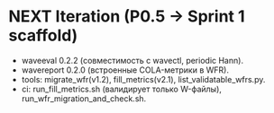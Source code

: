 # NEXT Iteration (P0.5 → Sprint 1 scaffold)
- waveeval 0.2.2 (совместимость с wavectl, periodic Hann).
- wavereport 0.2.0 (встроенные COLA-метрики в WFR).
- tools: migrate_wfr(v1.2), fill_metrics(v2.1), list_validatable_wfrs.py.
- ci: run_fill_metrics.sh (валидирует только W-файлы), run_wfr_migration_and_check.sh.

